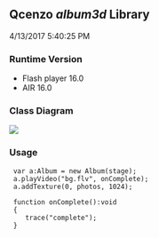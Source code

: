 ## Qcenzo *album3d* Library ##
4/13/2017 5:40:25 PM 
### Runtime Version ###
- Flash player 16.0
- AIR 16.0
### Class Diagram ###
![](http://www.qcenzo.com/2017/apps/album3d/0.jpg)
### Usage ###

	 var a:Album = new Album(stage);	
	 a.playVideo("bg.flv", onComplete);	
	 a.addTexture(0, photos, 1024);
	 
	 function onComplete():void 
	 {	
	 	trace("complete");	
	 }
